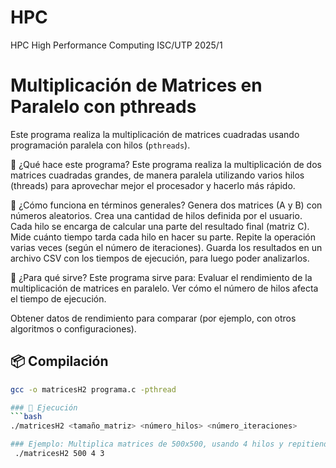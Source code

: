 # HPC
HPC High Performance Computing ISC/UTP 2025/1

# Multiplicación de Matrices en Paralelo con pthreads
Este programa realiza la multiplicación de matrices cuadradas usando programación paralela con hilos (`pthreads`).

🧩 ¿Qué hace este programa?
Este programa realiza la multiplicación de dos matrices cuadradas grandes, de manera paralela utilizando varios hilos (threads) para aprovechar mejor el procesador y hacerlo más rápido.

🧠 ¿Cómo funciona en términos generales?
Genera dos matrices (A y B) con números aleatorios.
Crea una cantidad de hilos definida por el usuario.
Cada hilo se encarga de calcular una parte del resultado final (matriz C).
Mide cuánto tiempo tarda cada hilo en hacer su parte.
Repite la operación varias veces (según el número de iteraciones).
Guarda los resultados en un archivo CSV con los tiempos de ejecución, para luego poder analizarlos.

🧪 ¿Para qué sirve?
Este programa sirve para:
Evaluar el rendimiento de la multiplicación de matrices en paralelo.
Ver cómo el número de hilos afecta el tiempo de ejecución.

Obtener datos de rendimiento para comparar (por ejemplo, con otros algoritmos o configuraciones).

## 📦 Compilación

```bash
gcc -o matricesH2 programa.c -pthread

### 🚀 Ejecución
```bash
./matricesH2 <tamaño_matriz> <número_hilos> <número_iteraciones>

### Ejemplo: Multiplica matrices de 500x500, usando 4 hilos y repitiendo el proceso 3 veces.
 ./matricesH2 500 4 3


